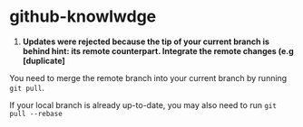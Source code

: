 # github-knowlwdge

1. **Updates were rejected because the tip of your current branch is behind hint: its remote counterpart. Integrate the remote changes (e.g [duplicate]**

You need to merge the remote branch into your current branch by running `git pull`.

If your local branch is already up-to-date, you may also need to run `git pull --rebase`

